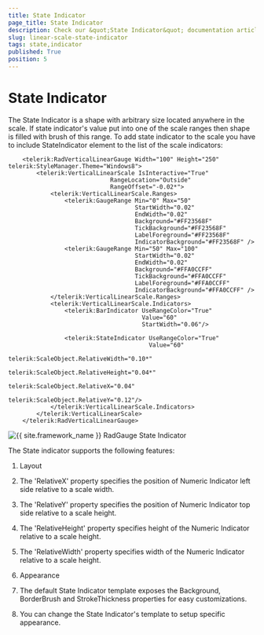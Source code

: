 ```yaml
---
title: State Indicator
page_title: State Indicator
description: Check our &quot;State Indicator&quot; documentation article for the RadGauge {{ site.framework_name }} control.
slug: linear-scale-state-indicator
tags: state,indicator
published: True
position: 5
---
```


# State Indicator

The State Indicator is a shape with arbitrary size located anywhere in the scale. If state indicator's value put into one of the scale ranges then shape is filled with brush of this range. To add state indicator to the scale you have to include StateIndicator element to the list of the scale indicators:


```XAML
	<telerik:RadVerticalLinearGauge Width="100" Height="250" telerik:StyleManager.Theme="Windows8">
	    <telerik:VerticalLinearScale IsInteractive="True"
	                         RangeLocation="Outside"
	                         RangeOffset="-0.02*">
	        <telerik:VerticalLinearScale.Ranges>
	            <telerik:GaugeRange Min="0" Max="50"
	                                StartWidth="0.02"
	                                EndWidth="0.02"
	                                Background="#FF23568F"
	                                TickBackground="#FF23568F"
	                                LabelForeground="#FF23568F"
	                                IndicatorBackground="#FF23568F" />
	            <telerik:GaugeRange Min="50" Max="100"
	                                StartWidth="0.02"
	                                EndWidth="0.02"
	                                Background="#FFA0CCFF"
	                                TickBackground="#FFA0CCFF"
	                                LabelForeground="#FFA0CCFF"
	                                IndicatorBackground="#FFA0CCFF" />
	        </telerik:VerticalLinearScale.Ranges>
	        <telerik:VerticalLinearScale.Indicators>
	            <telerik:BarIndicator UseRangeColor="True" 
	                                  Value="60"
	                                  StartWidth="0.06"/>
	
	            <telerik:StateIndicator UseRangeColor="True"  
	                                    Value="60"
	                                    telerik:ScaleObject.RelativeWidth="0.10*"
	                                    telerik:ScaleObject.RelativeHeight="0.04*"
	                                    telerik:ScaleObject.RelativeX="0.04"
	                                    telerik:ScaleObject.RelativeY="0.12"/>
	        </telerik:VerticalLinearScale.Indicators>
	    </telerik:VerticalLinearScale>
	</telerik:RadVerticalLinearGauge>
```

![{{ site.framework_name }} RadGauge State Indicator](images/LinearScaleStateIndicator.png)

The State indicator supports the following features:

1. Layout

2. The 'RelativeX' property specifies the position of Numeric Indicator left side relative to a scale width. 

3. The 'RelativeY' property specifies the position of Numeric Indicator top side relative to a scale height. 

4. The 'RelativeHeight' property specifies height of the Numeric Indicator relative to a scale height. 

5. The 'RelativeWidth' property specifies width of the Numeric Indicator relative to a scale height. 

6. Appearance

7. The default State Indicator template exposes the Background, BorderBrush and StrokeThickness properties for easy customizations.

8. You can change the State Indicator's template to setup specific appearance.
